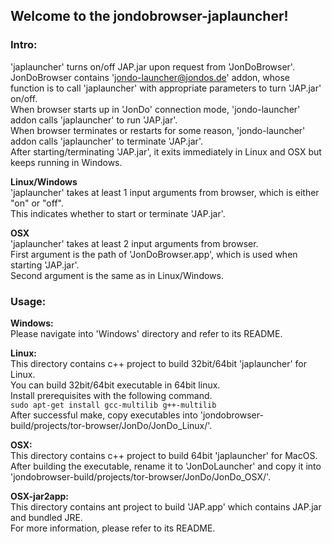 ## Welcome to the jondobrowser-japlauncher!  

### Intro:  

'japlauncher' turns on/off JAP.jar upon request from 'JonDoBrowser'.  
JonDoBrowser contains 'jondo-launcher@jondos.de' addon, whose function is to call 'japlauncher' with appropriate parameters to turn 'JAP.jar' on/off.  
When browser starts up in 'JonDo' connection mode, 'jondo-launcher' addon calls 'japlauncher' to run 'JAP.jar'.  
When browser terminates or restarts for some reason, 'jondo-launcher' addon calls 'japlauncher' to terminate 'JAP.jar'.  
After starting/terminating 'JAP.jar', it exits immediately in Linux and OSX but keeps running in Windows.  

**Linux/Windows**  
'japlauncher' takes at least 1 input arguments from browser, which is either "on" or "off".  
This indicates whether to start or terminate 'JAP.jar'.  

**OSX**  
'japlauncher' takes at least 2 input arguments from browser.  
First argument is the path of 'JonDoBrowser.app', which is used when starting 'JAP.jar'.  
Second argument is the same as in Linux/Windows.  

### Usage:  

**Windows:**  
Please navigate into 'Windows' directory and refer to its README.  

**Linux:**  
This directory contains c++ project to build 32bit/64bit 'japlauncher' for Linux.  
You can build 32bit/64bit executable in 64bit linux.  
Install prerequisites with the following command.  
`sudo apt-get install gcc-multilib g++-multilib`  
After successful make, copy executables into 'jondobrowser-build/projects/tor-browser/JonDo/JonDo_Linux/'.  

**OSX:**  
This directory contains c++ project to build 64bit 'japlauncher' for MacOS.  
After building the executable, rename it to 'JonDoLauncher' and copy it into 'jondobrowser-build/projects/tor-browser/JonDo/JonDo_OSX/'.  

**OSX-jar2app:**  
This directory contains ant project to build 'JAP.app' which contains JAP.jar and bundled JRE.  
For more information, please refer to its README.  
